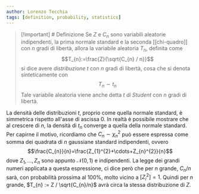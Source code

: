 ```yaml
---
author: Lorenzo Tecchia
tags: [definition, probability, statistics]
---
```

>[!important] # Definizione 
> Se $Z$ e $C_{n}$ sono variabili aleatorie indipendenti, la prima normale standard e la seconda [[chi-quadro]] con $n$ gradi di libertà, allora la variabile aleatoria $T_{n}$, definita come $$T_{n}:=\frac{Z}{\sqrt{C_{n} / n}}$$ si dice avere *distribuzione* $t$ con $n$ gradi di libertà, cosa che si denota sinteticamente con $$T_{n} \sim t_{n}$$
> Tale variabile aleatoria viene anche detta $t$ *di Student* con $n$ gradi di libertà.

La densità delle distribuzioni $t$, proprio come quella normale standard, è simmetrica rispetto all'asse di ascissa $0$. In realtà è possibile mostrare che al crescere di $n$, la densità di $t_{n}$ converge a quella della normale standard. Per capirne il motivo, ricordiamo che $C_{n} \sim \chi^{2}_{n}$ può essere espressa come somma dei quadrata di $n$ gaussiane standard indipendenti, ovvero $$\frac{C_{n}}{n}=\frac{Z_{1}^{2}+\cdots+Z_{n}^{2}}{n}$$ dove $Z_{1}, \dots, Z_{n}$ sono appunto $\mathcal{N}(0, 1)$ e indipendenti.
La legge dei grandi numeri applicata a questa espressione, ci dice però che per $n$ grande, $C_{n}/n$ sarà, con probabilità prossima al $100\%$, molto vicino a $[Z_{i}^{2}]= 1$. Quindi per $n$ grande, $T_{n} := Z / \sqrt{C_{n}/n}$ avrà circa la stessa distribuzione di $Z$.
